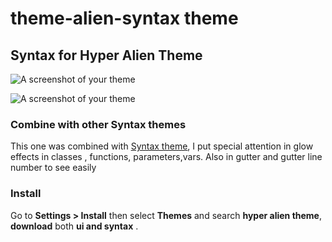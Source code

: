 # theme-alien-syntax theme

## Syntax for Hyper Alien Theme

![A screenshot of your theme](https://cloud.githubusercontent.com/assets/9166224/12531757/6ccda522-c1c8-11e5-982f-df276c194e86.jpg)


![A screenshot of your theme](https://cloud.githubusercontent.com/assets/9166224/12531832/73c65e76-c1ca-11e5-8d47-aaa78938b05b.jpg)

### Combine with other Syntax themes

This one was combined with [Syntax theme](https://atom.io/themes/one-dark-syntax), I put special attention in glow effects in classes , functions, parameters,vars.
Also in gutter and gutter line number to see easily

### Install

Go to __Settings > Install__ then select __Themes__ and search __hyper alien theme__, __download__ both __ui and syntax__ .

